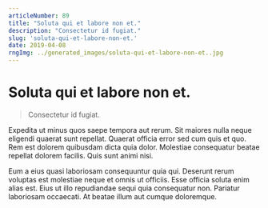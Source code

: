 ```yaml
---
articleNumber: 89
title: "Soluta qui et labore non et."
description: "Consectetur id fugiat."
slug: 'soluta-qui-et-labore-non-et.'
date: 2019-04-08
rngImg: ../generated_images/soluta-qui-et-labore-non-et..jpg
---
```


# Soluta qui et labore non et.

> Consectetur id fugiat.

Expedita ut minus quos saepe tempora aut rerum. Sit maiores nulla neque eligendi quaerat sunt repellat. Quaerat officia error sed cum quis et quo. Rem est dolorem quibusdam dicta quia dolor. Molestiae consequatur beatae repellat dolorem facilis. Quis sunt animi nisi.
 Eum a eius quasi laboriosam consequuntur quia qui. Deserunt rerum voluptas est molestiae neque et omnis ut officiis. Esse officia soluta enim alias est. Eius ut illo repudiandae sequi quia consequatur non. Pariatur laboriosam occaecati. At beatae illum aut cumque doloremque.
